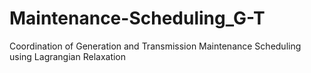 # Maintenance-Scheduling_G-T
Coordination of Generation and Transmission Maintenance Scheduling using Lagrangian Relaxation
